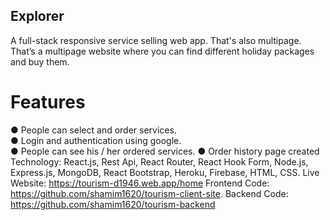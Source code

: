 ## Explorer
 A full-stack responsive service selling web app. That's also multipage. That’s a multipage website where you can find different holiday packages and buy them.
# Features
●	People can select and order services.
</br>
●	Login and authentication using google.
</br>
●	People can see his / her ordered services.
●	Order history page created
Technology: React.js, Rest Api, React Router, React Hook Form, Node.js, Express.js, MongoDB, React Bootstrap, Heroku, Firebase, HTML, CSS.
 Live Website: https://tourism-d1946.web.app/home
 Frontend Code: https://github.com/shamim1620/tourism-client-site.
 Backend Code: https://github.com/shamim1620/tourism-backend 
